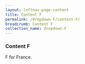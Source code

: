```yaml
---
layout: leftnav-page-content
title: Content F
permalink: /dropdown-F/content-F/
breadcrumb: Content F
collection_name: dropdown-F
---
```


### **Content F**

F for France.
